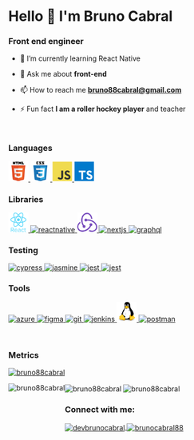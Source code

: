 <h1>Hello 👋 I'm Bruno Cabral</h1>
<h3>Front end engineer</h3>

- 🌱 I’m currently learning React Native

- 💬 Ask me about **front-end**

- 📫 How to reach me **bruno88cabral@gmail.com**

- ⚡ Fun fact **I am a roller hockey player** and teacher

<br>

<h3 align="left">Languages</h3>
<p align="left">
  <a href="https://www.w3.org/html/" target="_blank" rel="noreferrer">
      <img
          src="https://raw.githubusercontent.com/devicons/devicon/master/icons/html5/html5-original-wordmark.svg"
          alt="html5" width="40" height="40" />
  </a>
  <a href="https://www.w3schools.com/css/" target="_blank" rel="noreferrer">
      <img
          src="https://raw.githubusercontent.com/devicons/devicon/master/icons/css3/css3-original-wordmark.svg"
          alt="css3" width="40" height="40" />
  </a>
  <a href="https://developer.mozilla.org/en-US/docs/Web/JavaScript" target="_blank" rel="noreferrer">
      <img
          src="https://raw.githubusercontent.com/devicons/devicon/master/icons/javascript/javascript-original.svg"
          alt="javascript" width="40" height="40" />
  </a>
  <a href="https://www.typescriptlang.org/" target="_blank" rel="noreferrer">
      <img src="https://raw.githubusercontent.com/devicons/devicon/master/icons/typescript/typescript-original.svg" alt="typescript" width="40" height="40"/>
  </a>
</p>

<h3 align="left">Libraries</h3>
<p align="left">
  <a href="https://reactjs.org/" target="_blank" rel="noreferrer">
      <img src="https://raw.githubusercontent.com/devicons/devicon/master/icons/react/react-original-wordmark.svg" alt="react" width="40" height="40"/>
  </a>
  <a href="https://reactnative.dev/" target="_blank" rel="noreferrer"> 
      <img src="https://reactnative.dev/img/header_logo.svg" alt="reactnative" width="40" height="40"/>
  </a>
  <a href="https://redux.js.org" target="_blank" rel="noreferrer">
      <img src="https://raw.githubusercontent.com/devicons/devicon/master/icons/redux/redux-original.svg" alt="redux" width="40" height="40"/>
  </a>
  <a href="https://nextjs.org/" target="_blank" rel="noreferrer">
     <img src="https://cdn.worldvectorlogo.com/logos/nextjs-2.svg" alt="nextjs" width="40" height="40"/>
  </a>
  <a href="https://graphql.org" target="_blank" rel="noreferrer">
      <img src="https://www.vectorlogo.zone/logos/graphql/graphql-icon.svg" alt="graphql" width="40" height="40" />
  </a>
</p>

<h3 align="left">Testing</h3>
<p align="left">
  <a href="https://www.cypress.io" target="_blank" rel="noreferrer">
      <img src="https://raw.githubusercontent.com/simple-icons/simple-icons/6e46ec1fc23b60c8fd0d2f2ff46db82e16dbd75f/icons/cypress.svg"
          alt="cypress" width="40" height="40" />
  </a>
  <a href="https://jasmine.github.io/" target="_blank" rel="noreferrer">
    <img src="https://www.vectorlogo.zone/logos/jasmine/jasmine-icon.svg" alt="jasmine" width="40"
        height="40" />
  </a>
  <a href="https://jestjs.io" target="_blank" rel="noreferrer">
     <img src="https://www.vectorlogo.zone/logos/jestjsio/jestjsio-icon.svg" alt="jest" width="40" height="40" />
  </a>
  <a href="https://testing-library.com" target="_blank" rel="noreferrer">
     <img src="https://testing-library.com/img/octopus-128x128.png" alt="jest" width="40" height="40" />
  </a>
</p>


<h3 align="left">Tools</h3>
<p align="left">
  <a href="https://azure.microsoft.com/en-in/" target="_blank" rel="noreferrer">
      <img
          src="https://www.vectorlogo.zone/logos/microsoft_azure/microsoft_azure-icon.svg" alt="azure" width="40"
          height="40"
      />
  </a>
  <a href="https://www.figma.com/" target="_blank" rel="noreferrer">
      <img src="https://www.vectorlogo.zone/logos/figma/figma-icon.svg" alt="figma" width="40"
          height="40" />
  </a>
  <a href="https://git-scm.com/" target="_blank" rel="noreferrer">
      <img  src="https://www.vectorlogo.zone/logos/git-scm/git-scm-icon.svg" alt="git" width="40" height="40" />
  </a>
  <a href="https://www.jenkins.io" target="_blank" rel="noreferrer">
      <img src="https://www.vectorlogo.zone/logos/jenkins/jenkins-icon.svg" alt="jenkins" width="40"
          height="40" />
  </a>
  <a href="https://www.linux.org/" target="_blank" rel="noreferrer">
      <img src="https://raw.githubusercontent.com/devicons/devicon/master/icons/linux/linux-original.svg" alt="linux" width="40" height="40"/>
  </a>
  <a href="https://postman.com" target="_blank" rel="noreferrer">
      <img src="https://www.vectorlogo.zone/logos/getpostman/getpostman-icon.svg" alt="postman" width="40" height="40"/>
  </a>
</p>

<br>

<h3 align="left">Metrics</h3>
<p align="left"> 
  <a href="https://github.com/ryo-ma/github-profile-trophy">
    <img src="https://github-profile-trophy.vercel.app/?username=bruno88cabral&theme=tokyonight" alt="bruno88cabral" />
  </a>
</p>

<img align="left" height="180em" width="" src="https://github-readme-stats.vercel.app/api/top-langs?username=bruno88cabral&theme=tokyonight&show_icons=true&locale=en&layout=compact" alt="bruno88cabral" />

<img align="center" height="180em" src="https://github-readme-stats.vercel.app/api?username=bruno88cabral&theme=tokyonight&show_icons=true&locale=en" alt="bruno88cabral" />

<img align="center" height="180em" src="https://github-readme-streak-stats.herokuapp.com/?user=bruno88cabral&theme=tokyonight" alt="bruno88cabral" />

<br>

<h3 align="left">Connect with me:</h3>
<p align="left">
    <a href="https://linkedin.com/in/devbrunocabral" target="blank">
      <img align="center"
            src="https://raw.githubusercontent.com/rahuldkjain/github-profile-readme-generator/master/src/images/icons/Social/linked-in-alt.svg"
            alt="devbrunocabral" height="30" width="40" />
    </a>
    <a href="https://instagram.com/brunocabral88" target="blank">
      <img align="center"
            src="https://raw.githubusercontent.com/rahuldkjain/github-profile-readme-generator/master/src/images/icons/Social/instagram.svg"
            alt="brunocabral88" height="30" width="40" />
    </a>
</p>
